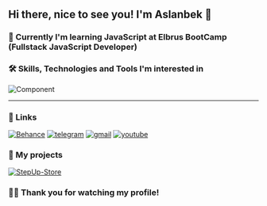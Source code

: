 ## Hi there, nice to see you! I'm Aslanbek 👋
### :book: Currently I'm learning JavaScript at Elbrus BootCamp (Fullstack JavaScript Developer)

### :hammer_and_wrench: Skills, Technologies and Tools I'm interested in
![Component ](https://user-images.githubusercontent.com/99525626/171769091-97b129c8-811a-4eb9-928a-3f0fbe1eb892.png)
___


### 🔗 Links
[![Behance](https://user-images.githubusercontent.com/99525626/173228857-8764b195-cf36-4ec9-90c6-2e6ee8d12aef.png)](https://www.behance.net/Kaipaeff) 
[![telegram](https://user-images.githubusercontent.com/99525626/173227077-c218236b-ae2f-425d-a43f-118dcdd11e9d.png)](https://t.me/Pofigor)
[![gmail](https://user-images.githubusercontent.com/99525626/173227221-53de1947-8377-4a53-95c7-946e72e20e60.png)](mailto:kaipaeff@gmail.com)
[![youtube](https://user-images.githubusercontent.com/99525626/173227409-df4d0b81-5832-4c95-910b-b51cfc07bcc1.png)](https://www.youtube.com/channel/UCrTFNQfTYiwm4dutZJR787w)

### 🔗 My projects
[![StepUp-Store](https://user-images.githubusercontent.com/99525626/188001726-f911bd85-d9dd-443f-9d39-065b6ed5d215.svg)]( https://pofigor.github.io/step-up-store) 


### :man_technologist: Thank you for watching my profile!
